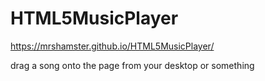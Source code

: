 # HTML5MusicPlayer

https://mrshamster.github.io/HTML5MusicPlayer/

drag a song onto the page from your desktop or something
